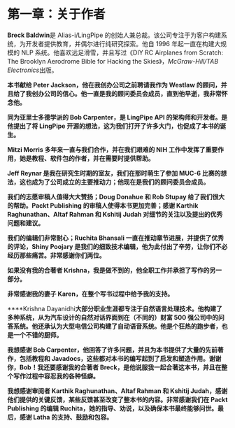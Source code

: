 # 第一章：关于作者

**Breck Baldwin**是 Alias-i/LingPipe 的创始人兼总裁。该公司专注于为客户构建系统，为开发者提供教育，并偶尔进行纯研究探索。他自 1996 年起一直在构建大规模的 NLP 系统。他喜欢远足滑雪，并且写过《DIY RC Airplanes from Scratch: The Brooklyn Aerodrome Bible for Hacking the Skies》，*McGraw-Hill/TAB Electronics*出版。  

**本书献给 Peter Jackson，他在我创办公司之前聘请我作为 Westlaw 的顾问，并且给了我创办公司的信心。他一直是我的顾问委员会成员，直到他早逝，我非常怀念他。**

**同为亚里士多德学派的 Bob Carpenter，是 LingPipe API 的架构师和开发者。是他提出了将 LingPipe 开源的想法，这为我们打开了许多大门，也促成了本书的诞生。**

**Mitzi Morris 多年来一直与我们合作，并在我们艰难的 NIH 工作中发挥了重要作用，她是教程、软件包的作者，并在需要时提供帮助。**

**Jeff Reynar 是我在研究生时期的室友，我们在那时萌生了参加 MUC-6 比赛的想法，这也成为了公司成立的主要推动力；他现在是我们的顾问委员会成员。**

**我们的志愿审稿人值得大大赞扬；Doug Donahue 和 Rob Stupay 给了我们很大的帮助。Packt Publishing 的审稿人使得本书更加完善；感谢 Karthik Raghunathan、Altaf Rahman 和 Kshitij Judah 对细节的关注以及提出的优秀问题和建议。**

**我们的编辑们非常耐心；Ruchita Bhansali 一直在推动章节进展，并提供了优秀的评论，Shiny Poojary 是我们的细致技术编辑，他为此付出了辛劳，让你们不必经历那些痛苦。非常感谢你们两位。**

**如果没有我的合著者 Krishna，我是做不到的，他全职工作并承担了写作的另一部分。**

**非常感谢我的妻子 Karen，在整个写书过程中给予我的支持。**

****Krishna Dayanidhi**大部分职业生涯都专注于自然语言处理技术。他构建了多种系统，从为汽车设计的自然对话界面到在（不同的）财富 500 强公司中的问答系统。他还承认为大型电信公司构建了自动语音系统。他是个狂热的跑步者，也是一个不错的厨师。**

****我想感谢 Bob Carpenter，他回答了许多问题，并且为本书提供了大量的先前著作，包括教程和 Javadocs，这些都对本书的编写起到了启发和塑造作用。谢谢你，Bob！我还要感谢我的合著者 Breck，是他说服我一起合著这本书，并且在整个写作过程中容忍我的各种怪癖。****

****我想感谢审阅者 Karthik Raghunathan、Altaf Rahman 和 Kshitij Judah，感谢他们提供的关键反馈，某些反馈甚至改变了整本书的内容。非常感谢我们在 Packt Publishing 的编辑 Ruchita，她的指导、劝说，以及确保本书最终能够问世。最后，感谢 Latha 的支持、鼓励和包容。****
